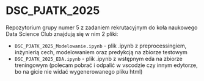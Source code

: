 # DSC_PJATK_2025
Repozytorium grupy numer 5 z zadaniem rekrutacyjnym do koła naukowego Data Science Club znajdują się w nim 2 pliki:
- `DSC_PJATK_2025_Modelowanie.ipynb` - plik .ipynb z preprocessingiem, inżynierią cech, modelowaniem oraz predykcją na zbiorze testowym
- `DSC_PJATK_2025_EDA.ipynb` - plik .ipynb z wstępnym eda na zbiorze treningowym (polecam pobrać i odpalić w vscodzie czy innym edytorze, bo na gicie nie widać wygenerowanego pliku html)
